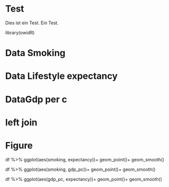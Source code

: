 # Test

Dies ist ein Test. Ein Test. 

library(owidR)

# Data Smoking

# Data Lifestyle expectancy

# DataGdp per c

# left join

# Figure

df %>% ggplot(aes(smoking, expectancy))+
geom_point()+
geom_smooth()

df %>% ggplot(aes(smoking, gdp_pc))+
geom_point()+
geom_smooth()


df %>% ggplot(aes(gdp_pc, expectancy))+
geom_point()+
geom_smooth()



